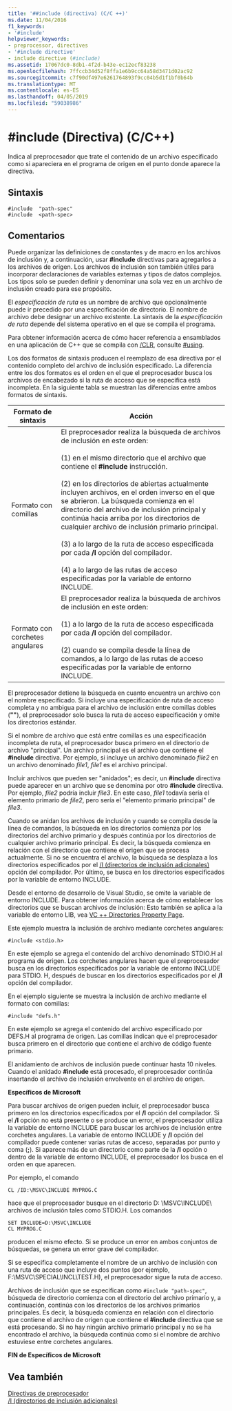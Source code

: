 ```yaml
---
title: '##include (directiva) (C/C ++)'
ms.date: 11/04/2016
f1_keywords:
- '#include'
helpviewer_keywords:
- preprocessor, directives
- '#include directive'
- include directive (#include)
ms.assetid: 17067dc0-8db1-4f2d-b43e-ec12ecf83238
ms.openlocfilehash: 7ffccb34d52f8ffa1e6b9cc64a58d3471d02ac92
ms.sourcegitcommit: c7f90df497e6261764893f9cc04b5d1f1bf0b64b
ms.translationtype: MT
ms.contentlocale: es-ES
ms.lasthandoff: 04/05/2019
ms.locfileid: "59038986"
---
```

# <a name="include-directive-cc"></a>#include (Directiva) (C/C++)

Indica al preprocesador que trate el contenido de un archivo especificado como si apareciera en el programa de origen en el punto donde aparece la directiva.

## <a name="syntax"></a>Sintaxis

```
#include  "path-spec"
#include  <path-spec>
```

## <a name="remarks"></a>Comentarios

Puede organizar las definiciones de constantes y de macro en los archivos de inclusión y, a continuación, usar **#include** directivas para agregarlos a los archivos de origen. Los archivos de inclusión son también útiles para incorporar declaraciones de variables externas y tipos de datos complejos. Los tipos solo se pueden definir y denominar una sola vez en un archivo de inclusión creado para ese propósito.

El *especificación de ruta* es un nombre de archivo que opcionalmente puede ir precedido por una especificación de directorio. El nombre de archivo debe designar un archivo existente. La sintaxis de la *especificación de ruta* depende del sistema operativo en el que se compila el programa.

Para obtener información acerca de cómo hacer referencia a ensamblados en una aplicación de C++ que se compila con [/CLR](../build/reference/clr-common-language-runtime-compilation.md), consulte [#using](../preprocessor/hash-using-directive-cpp.md).

Los dos formatos de sintaxis producen el reemplazo de esa directiva por el contenido completo del archivo de inclusión especificado. La diferencia entre los dos formatos es el orden en el que el preprocesador busca los archivos de encabezado si la ruta de acceso que se especifica está incompleta. En la siguiente tabla se muestran las diferencias entre ambos formatos de sintaxis.

|Formato de sintaxis|Acción|
|---|------------|
|Formato con comillas|El preprocesador realiza la búsqueda de archivos de inclusión en este orden:<br/><br/> (1) en el mismo directorio que el archivo que contiene el **#include** instrucción.<br/><br/> (2) en los directorios de abiertas actualmente incluyen archivos, en el orden inverso en el que se abrieron. La búsqueda comienza en el directorio del archivo de inclusión principal y continúa hacia arriba por los directorios de cualquier archivo de inclusión primario principal.<br/><br/> (3) a lo largo de la ruta de acceso especificada por cada **/I** opción del compilador.<br/><br/> (4) a lo largo de las rutas de acceso especificadas por la variable de entorno INCLUDE.|
|Formato con corchetes angulares|El preprocesador realiza la búsqueda de archivos de inclusión en este orden:<br/><br/> (1) a lo largo de la ruta de acceso especificada por cada **/I** opción del compilador.<br/><br/> (2) cuando se compila desde la línea de comandos, a lo largo de las rutas de acceso especificadas por la variable de entorno INCLUDE.|

El preprocesador detiene la búsqueda en cuanto encuentra un archivo con el nombre especificado. Si incluye una especificación de ruta de acceso completa y no ambigua para el archivo de inclusión entre comillas dobles (**""**), el preprocesador solo busca la ruta de acceso especificación y omite los directorios estándar.

Si el nombre de archivo que está entre comillas es una especificación incompleta de ruta, el preprocesador busca primero en el directorio de archivo "principal". Un archivo principal es el archivo que contiene el **#include** directiva. Por ejemplo, si incluye un archivo denominado *file2* en un archivo denominado *file1*, *file1* es el archivo principal.

Incluir archivos que pueden ser "anidados"; es decir, un **#include** directiva puede aparecer en un archivo que se denomina por otro **#include** directiva. Por ejemplo, *file2* podría incluir *file3*. En este caso, *file1* todavía sería el elemento primario de *file2*, pero sería el "elemento primario principal" de *file3*.

Cuando se anidan los archivos de inclusión y cuando se compila desde la línea de comandos, la búsqueda en los directorios comienza por los directorios del archivo primario y después continúa por los directorios de cualquier archivo primario principal. Es decir, la búsqueda comienza en relación con el directorio que contiene el origen que se procesa actualmente. Si no se encuentra el archivo, la búsqueda se desplaza a los directorios especificados por el [/I (directorios de inclusión adicionales)](../build/reference/i-additional-include-directories.md) opción del compilador. Por último, se busca en los directorios especificados por la variable de entorno INCLUDE.

Desde el entorno de desarrollo de Visual Studio, se omite la variable de entorno INCLUDE. Para obtener información acerca de cómo establecer los directorios que se buscan archivos de inclusión: Esto también se aplica a la variable de entorno LIB, vea [VC ++ Directories Property Page](../build/reference/vcpp-directories-property-page.md).

Este ejemplo muestra la inclusión de archivo mediante corchetes angulares:

```
#include <stdio.h>
```

En este ejemplo se agrega el contenido del archivo denominado STDIO.H al programa de origen. Los corchetes angulares hacen que el preprocesador busca en los directorios especificados por la variable de entorno INCLUDE para STDIO. H, después de buscar en los directorios especificados por el **/I** opción del compilador.

En el ejemplo siguiente se muestra la inclusión de archivo mediante el formato con comillas:

```
#include "defs.h"
```

En este ejemplo se agrega el contenido del archivo especificado por DEFS.H al programa de origen. Las comillas indican que el preprocesador busca primero en el directorio que contiene el archivo de código fuente primario.

El anidamiento de archivos de inclusión puede continuar hasta 10 niveles. Cuando el anidado **#include** está procesado, el preprocesador continúa insertando el archivo de inclusión envolvente en el archivo de origen.

**Específicos de Microsoft**

Para buscar archivos de origen pueden incluir, el preprocesador busca primero en los directorios especificados por el **/I** opción del compilador. Si el **/I** opción no está presente o se produce un error, el preprocesador utiliza la variable de entorno INCLUDE para buscar los archivos de inclusión entre corchetes angulares. La variable de entorno INCLUDE y **/I** opción del compilador puede contener varias rutas de acceso, separadas por punto y coma (**;**). Si aparece más de un directorio como parte de la **/I** opción o dentro de la variable de entorno INCLUDE, el preprocesador los busca en el orden en que aparecen.

Por ejemplo, el comando

```
CL /ID:\MSVC\INCLUDE MYPROG.C
```

hace que el preprocesador busque en el directorio D: \MSVC\INCLUDE\ archivos de inclusión tales como STDIO.H. Los comandos

```
SET INCLUDE=D:\MSVC\INCLUDE
CL MYPROG.C
```

producen el mismo efecto. Si se produce un error en ambos conjuntos de búsquedas, se genera un error grave del compilador.

Si se especifica completamente el nombre de un archivo de inclusión con una ruta de acceso que incluye dos puntos (por ejemplo, F:\MSVC\SPECIAL\INCL\TEST.H), el preprocesador sigue la ruta de acceso.

Archivos de inclusión que se especifican como `#include "path-spec"`, búsqueda de directorio comienza con el directorio del archivo primario y, a continuación, continúa con los directorios de los archivos primarios principales. Es decir, la búsqueda comienza en relación con el directorio que contiene el archivo de origen que contiene el **#include** directiva que se está procesando. Si no hay ningún archivo primario principal y no se ha encontrado el archivo, la búsqueda continúa como si el nombre de archivo estuviese entre corchetes angulares.

**FIN de Específicos de Microsoft**

## <a name="see-also"></a>Vea también

[Directivas de preprocesador](../preprocessor/preprocessor-directives.md)<br/>
[/I (directorios de inclusión adicionales)](../build/reference/i-additional-include-directories.md)<br/>
